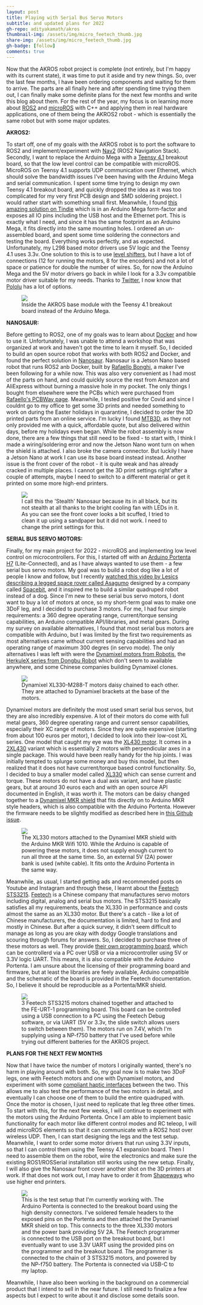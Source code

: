 ```yaml
---
layout: post
title: Playing with Serial Bus Servo Motors
subtitle: and updated plans for 2022
gh-repo: adityakamath/akros
thumbnail-img: /assets/img/micro_feetech_thumb.jpg
share-img: /assets/img/micro_feetech_thumb.jpg
gh-badge: [follow]
comments: true
---
```


Now that the AKROS robot project is complete (not entirely, but I'm happy with its current state), it was time to put it aside and try new things. So, over the last few months, I have been ordering components and waiting for them to arrive. The parts are all finally here and after spending time trying them out, I can finally make some definite plans for the next few months and write this blog about them. For the rest of the year, my focus is on learning more about [ROS2](https://docs.ros.org/) and [microROS](https://micro.ros.org/) with C++ and applying them in real hardware applications, one of them being the AKROS2 robot - which is essentially the same robot but with some major updates.

**AKROS2:**

To start off, one of my goals with the AKROS robot is to port the software to ROS2 and implement/experiment with [Nav2](https://navigation.ros.org/) (ROS2 Navigation Stack). Secondly, I want to replace the Arduino Mega with a [Teensy 4.1](https://www.pjrc.com/store/teensy41.html) breakout board, so that the low level control can be compatible with microROS. MicroROS on Teensy 4.1 supports UDP communication over Ethernet, which should solve the bandwidth issues I've been having with the Arduino Mega and serial communication. I spent some time trying to design my own Teensy 4.1 breakout board, and quickly dropped the idea as it was too complicated for my very first PCB design and SMD soldering project. I would rather start with something small first. Meanwhile, I found [this amazing solution on Tindie](https://www.tindie.com/products/cburgess129/arduino-teensy41-teensy-41-expansion-board/) which is in an Arduino Mega form-factor and exposes all IO pins including the USB host and the Ethernet port. This is exactly what I need, and since it has the same footprint as an Arduino Mega, it fits directly into the same mounting holes. I ordered an un-assembled board, and spent some time soldering the connectors and testing the board. Everything works perfectly, and as expected. Unfortunately, my L298 based motor drivers use 5V logic and the Teensy 4.1 uses 3.3v. One solution to this is to use [level shifters](https://www.adafruit.com/product/757), but I have a lot of connections (12 for running the motors, 8 for the encoders) and not a lot of space or patience for double the number of wires. So, for now the Arduino Mega and the 5V motor drivers go back in while I look for a 3.3v compatible motor driver suitable for my needs. Thanks to [Twitter](https://twitter.com/kamathsblog/status/1517167723117264898), I now know that [Pololu](https://www.pololu.com/category/11/brushed-dc-motor-drivers) has a lot of options. 

<figure class="aligncenter">
	<img src="https://adityakamath.github.io/assets/img/akros2_teensy.jpg"/>
	<figcaption>Inside the AKROS base module with the Teensy 4.1 breakout board instead of the Arduino Mega.</figcaption>
</figure>
  
**NANOSAUR:**
  
Before getting to ROS2, one of my goals was to learn about [Docker](https://www.docker.com/) and how to use it. Unfortunately, I was unable to attend a workshop that was organized at work and haven't got the time to learn it myself. So, I decided to build an open source robot that works with both ROS2 and Docker, and found the perfect solution in [Nanosaur](https://nanosaur.ai/). Nanosaur is a Jetson Nano based robot that runs ROS2 anb Docker, built by [Rafaello Bonghi](https://www.instagram.com/robo.panther/), a maker I've been following for a while now. This was also very convenient as I had most of the parts on hand, and could quickly source the rest from Amazon and AliExpress without burning a massive hole in my pocket. The only things I bought from elsewhere were the PCBs which were purchased from [Rafaello's PCBWay page](https://www.pcbway.com/project/shareproject/Nanosaur___The_smallest_NVIDIA_Jetson_dinosaur_robot.html). Meanwhile, I tested positive for Covid and since I couldnt go to my office to get some 3D prints and needed something to work on during the Easter holidays in quarantine, I decided to order the 3D printed parts from an online service. I'm lucky I found [MTB3D](https://www.mtb3d.com/en/home-eng/), as they not only provided me with a quick, affordable quote, but also delivered within days, before my holidays even began. While the robot assembly is now done, there are a few things that still need to be fixed - to start with, I think I made a wiring/soldering error and now the Jetson Nano wont turn on when the shield is attached. I also broke the camera connector. But luckily I have a Jetson Nano at work I can use its base board instead instead. Another issue is the front cover of the robot -  it is quite weak and has already cracked in multiple places. I cannot get the 3D print settings right'after a couple of attempts, maybe I need to switch to a different material or get it printed on some more high-end printers. 

<figure class="aligncenter">
	<img src="https://adityakamath.github.io/assets/img/misc_nanosaur.jpg"/>
	<figcaption>I call this the 'Stealth' Nanosaur because its in all black, but its not stealth at all thanks to the bright cooling fan with LEDs in it. As you can see the front cover looks a bit scuffed, I tried to clean it up using a sandpaper but it did not work. I need to change the print settings for this. </figcaption>
</figure>

**SERIAL BUS SERVO MOTORS:**

Finally, for my main project for 2022 - microROS and implementing low level control on microcontrollers. For this, I started off with an [Arduino Portenta H7](https://www.arduino.cc/pro/hardware/product/portenta-h7) (Lite-Connected), and as I have always wanted to use them - a few serial bus servo motors. My goal was to build a robot dog like a lot of people I know and follow, but I recently [watched this video by Lesics describing a legged space rover called Asagumo](https://www.youtube.com/watch?v=3WHGTAYmy1o) designed by a company called [Spacebit](http://spacebit.com/), and it inspired me to build a similar quadruped robot instead of a dog. Since I'm new to these serial bus servo motors, I dont want to buy a lot of motors at once, so my short-term goal was to make one 3DoF leg, and I decided to purchase 3 motors. For me, I had four simple requirements: a 360 degree operating range, current/torque sensing capabilities, an Arduino compatible API/libraries, and metal gears. During my survey on available alternatives, I found that most serial bus motors are compatible with Arduino, but I was limited by the first two requirements as most alternatives came without current sensing capabilities and had an operating range of maximum 300 degres (in servo mode). The only alternatives I was left with were the [Dynamixel motors from Robotis](https://www.robotis.us/dynamixel/), the [HerkuleX series from Dongbu Robot](https://www.robotshop.com/nl/en/herkulex-drs-0101-robot-servo.html) which don't seem to available anywhere, and some Chinese companies building Dynamixel clones. 

<figure class="aligncenter">
	<img src="https://adityakamath.github.io/assets/img/micro_dynamixel.jpg"/>
	<figcaption>Dynamixel XL330-M288-T motors daisy chained to each other. They are attached to Dynamixel brackets at the base of the motors.</figcaption>
</figure>

Dynamixel motors are definitely the most used smart serial bus servos, but they are also incredibly expensive. A lot of their motors do come with full metal gears, 360 degree operating range and current sensor capabilities, especially their XC range of motors. Since they are quite expensive (starting from about 100 euros per motor), I decided to look into their low-cost XL series. One model that caught my eye was the [XL430 motor](https://emanual.robotis.com/docs/en/dxl/x/xl430-w250/). It comes in a [2XL430](https://emanual.robotis.com/docs/en/dxl/x/2xl430-w250/) variant which is essentially 2 motors with perpendicular axes in a single package. This would have been really handy for the hip joints. I was initially tempted to splurge some money and buy this model, but then realized that it does not have current/torque based control functionality. So, I decided to buy a smaller model called [XL330](https://emanual.robotis.com/docs/en/dxl/x/xl330-m288/) which can sense current and torque. These motors do not have a dual axis variant, and have plastic gears, but at around 30 euros each and with an open source API documented in English, it was worth it. The motors can be daisy changed together to a [Dynamixel MKR shield](https://emanual.robotis.com/docs/en/parts/interface/mkr_shield/) that fits directly on to Arduino MKR style headers, which is also compatible with the Arduino Portenta. However the firmware needs to be slightly modified as described here in [this Github issue](https://github.com/ROBOTIS-GIT/DynamixelShield/issues/31).

<figure class="aligncenter">
	<img src="https://adityakamath.github.io/assets/img/micro_dynamixel_mkr.jpg"/>
	<figcaption>The XL330 motors attached to the Dynamixel MKR shield with the Arduino MKR Wifi 1010. While the Arduino is capable of powering these motors, it does not supply enough current to run all three at the same time. So, an external 5V (2A) power bank is used (white cable). It fits onto the Arduino Portenta in the same way.</figcaption>
</figure>

Meanwhile, as usual, I started getting ads and recommended posts on Youtube and Instagram and through these, I learnt about the [Feetech STS3215](https://www.feetechrc.com/en/2020-05-13_56655.html). [Feetech](https://www.feetechrc.com) is a Chinese company that manufactures servo motors including digital, analog and serial bus motors. The STS3215 basically satisfies all my requirements, beats the XL330 in performance and costs almost the same as an XL330 motor. But there's a catch - like a lot of Chinese manufacturers, the documentation is limited, hard to find and mostly in Chinese. But after a quick survey, it didn't seem difficult to manage as long as you are okay with dodgy Google translations and scouring through forums for answers. So, I decided to purchase three of these motors as well. They provide [their own programming board](https://www.feetechrc.com/FE-URT1-C001.html), which can be controllerd via a PC over USB or via a microcontroller using 5V or 3.3V logic UART. This means, it is also compatible with the Arduino Portenta. I am unsure about the licensing of their programming board and firmware, but at least the libraries are feely available, Arduino compatible and the schematic of the board is provided in the Feetech documentation. So, I believe it should be reproducible as a Portenta/MKR shield.

<figure class="aligncenter">
	<img src="https://adityakamath.github.io/assets/img/micro_feetech_programmer.jpg"/>
	<figcaption>3 Feetech STS3215 motors chained together and attached to the FE-URT-1 programming board. This board can be controlled using a USB connection to a PC using the Feetech Debug software, or via UART (5V or 3.3v, the slide switch allows users to switch between them). The motors run on 7.4V, which I'm supplying using a NP-f750 battery that I've used before while trying out different batteries for the AKROS project.</figcaption>
</figure>

**PLANS FOR THE NEXT FEW MONTHS**

Now that I have twice the number of motors I originally wanted, there's no harm in playing around with both. So, my goal now is to make two 3DoF legs, one with Feetech motors and one with Dynamixel motors, and experiment with some [compliant haptic interfaces](https://www.youtube.com/watch?v=xTlv1rPEqv4) between the two. This allows me to also test the performance of the two motors in detail, and eventually I can choose one of them to build the entire quadruped with. Once the motor is chosen, I just need to replicate that leg three other times. To start with this, for the next few weeks, I will continue to experiment with the motors using the Arduino Portenta. Once I am able to implement basic functionality for each motor like different control modes and RC teleop, I will add microROS elements so that it can communicate with a ROS2 host over wireless UDP. Then, I can start designing the legs and the test setup. Meanwhile, I want to order some motor drivers that run using 3.3V inputs, so that I can control them using the Teensy 4.1 expansion board. Then I need to assemble them on the robot, wire the electronics and make sure the existing ROS1/ROSSerial installation still works using the new setup. Finally, I will also give the Nanosaur front cover another shot on the 3D printers at work. If that does not work out, I may have to order it from [Shapeways](https://www.shapeways.com/) who use higher end printers. 

<figure class="aligncenter">
	<img src="https://adityakamath.github.io/assets/img/micro_proto_test_setup.jpg"/>
	<figcaption>This is the test setup that I'm currently working with. The Arduino Portenta is connected to the breakout board using the high density connectors. I've soldered female headers to the exposed pins on the Portenta and then attached the Dynamixel MKR shield on top. This connects to the three XL330 motors and the power bank providing 5V 2A. The Feetech programmer is connected to the USB port on the breakout board, but I eventually want to use 3.3V UART using the provided pins on the programmer and the breakout board. The programmer is connected to the chain of 3 STS3215 motors, and powered by the NP-f750 battery. The Portenta is connected via USB-C to my laptop.</figcaption>
</figure>

Meanwhile, I have also been working in the background on a commercial product that I intend to sell in the near future. I still need to finalize a few aspects but I expect to write about it and disclose some details soon. 
